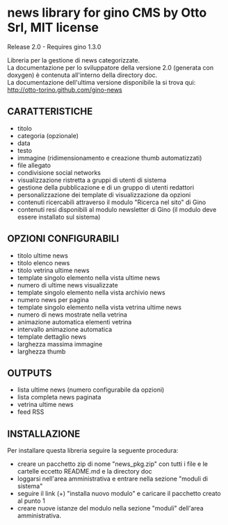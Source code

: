 news library for gino CMS by Otto Srl, MIT license
===================================================================
Release 2.0 - Requires gino 1.3.0

Libreria per la gestione di news categorizzate.   
La documentazione per lo sviluppatore della versione 2.0 (generata con doxygen) è contenuta all'interno della directory doc.    
La documentazione dell'ultima versione disponibile la si trova qui:    
http://otto-torino.github.com/gino-news

CARATTERISTICHE
------------------------------
- titolo
- categoria (opzionale)
- data
- testo
- immagine (ridimensionamento e creazione thumb automatizzati)
- file allegato
- condivisione social networks
- visualizzazione ristretta a gruppi di utenti di sistema
- gestione della pubblicazione e di un gruppo di utenti redattori
- personalizzazione dei template di visualizzazione da opzioni
- contenuti ricercabili attraverso il modulo "Ricerca nel sito" di Gino
- contenuti resi disponibili al modulo newsletter di Gino (il modulo deve essere installato sul sistema)

OPZIONI CONFIGURABILI
------------------------------
- titolo ultime news
- titolo elenco news
- titolo vetrina ultime news
- template singolo elemento nella vista ultime news
- numero di ultime news visualizzate
- template singolo elemento nella vista archivio news
- numero news per pagina
- template singolo elemento nella vista vetrina ultime news
- numero di news mostrate nella vetrina
- animazione automatica elementi vetrina
- intervallo animazione automatica
- template dettaglio news
- larghezza massima immagine
- larghezza thumb

OUTPUTS
------------------------------
- lista ultime news (numero configurabile da opzioni)
- lista completa news paginata
- vetrina ultime news
- feed RSS

INSTALLAZIONE
------------------------------
Per installare questa libreria seguire la seguente procedura:

- creare un pacchetto zip di nome "news_pkg.zip" con tutti i file e le cartelle eccetto README.md e la directory doc
- loggarsi nell'area amministrativa e entrare nella sezione "moduli di sistema"
- seguire il link (+) "installa nuovo modulo" e caricare il pacchetto creato al punto 1
- creare nuove istanze del modulo nella sezione "moduli" dell'area amministrativa.
